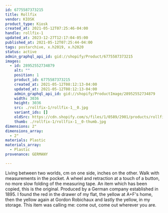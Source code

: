 ```yaml
---
id: 6775587373215
title: Rollfix
vendor: KIOSK
product_type: Kiosk
created_at: 2021-05-12T07:25:46-04:00
handle: rollfix-1
updated_at: 2023-12-27T12:17:04-05:00
published_at: 2021-05-12T07:25:44-04:00
tags: postarchive, x.h2019, x.h2020
status: active
admin_graphql_api_id: gid://shopify/Product/6775587373215
images:
  - id: 28952552734879
    alt: ""
    position: 1
    product_id: 6775587373215
    created_at: 2021-05-12T08:12:13-04:00
    updated_at: 2021-05-12T08:12:13-04:00
    admin_graphql_api_id: gid://shopify/ProductImage/28952552734879
    width: 3036
    height: 3036
    src: ./rollfix-1/rollfix-1__0.jpg
    variant_ids: []
    oldSrc: https://cdn.shopify.com/s/files/1/0589/2901/products/rollfix_b8c18537-9c60-4757-9cea-095f6ca6204f.jpg?v=1620821533
    thumb: ./rollfix-1/rollfix-1__0-thumb.jpg
dimensions: 2"
dimensions_array:
  - 2"
materials: Plastic
materials_array:
  - Plastic
provenance: GERMANY

---
```


Living between two worlds, cm on one side, inches on the other. Walk with measurements in the pocket. A wheel and retraction at a touch of a button, no more slow folding of the measuring tape. An item which has been copied, this is the original. Produced by a German company established in 1895. I found the red in the drawer of my flat, the yellow at A+F's home, then the yellow again at Gordon Robichaux and lastly the yellow, in my storage. This item was calling me: come out, come out wherever you are.